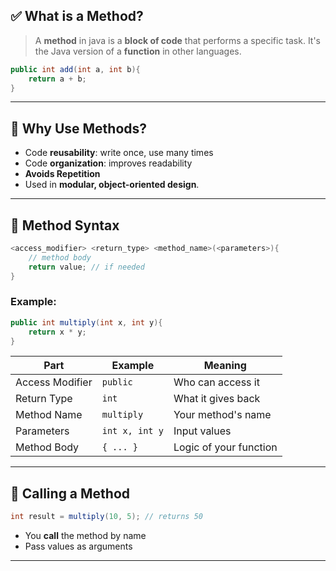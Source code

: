 ## ✅ What is a Method?
> A **method** in java is a **block of code** that performs a specific task.
> It's the Java version of a **function** in other languages.

```java
public int add(int a, int b){
	return a + b;
}
```
---
## 🔨 Why Use Methods?
- Code **reusability**: write once, use many times
- Code **organization**: improves readability
- **Avoids Repetition**
- Used in **modular, object-oriented design**.

-----
## 🧱 Method Syntax

```java
<access_modifier> <return_type> <method_name>(<parameters>){
	// method body
	return value; // if needed
}
```

### Example:
```java
public int multiply(int x, int y){
	return x * y;
}
```

| Part            | Example        | Meaning                |
| --------------- | -------------- | ---------------------- |
| Access Modifier | `public`       | Who can access it      |
| Return Type     | `int`          | What it gives back     |
| Method Name     | `multiply`     | Your method's name     |
| Parameters      | `int x, int y` | Input values           |
| Method Body     | `{ ... }`      | Logic of your function |

-----
## 🔁 Calling a Method

```java
int result = multiply(10, 5); // returns 50
```
- You **call** the method by name
- Pass values as arguments

---
